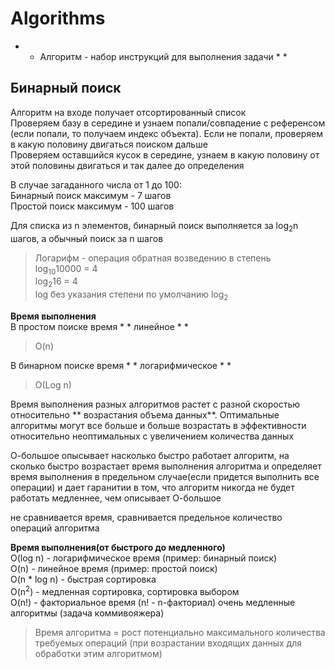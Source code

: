 # Algorithms<br/>
* * Алгоритм - набор инструкций для выполнения задачи * *

## Бинарный поиск<br/>
Алгоритм на входе получает отсортированный список<br/>
Проверяем базу в середине и узнаем попали/совпадение с референсом (если попали, то получаем индекс объекта). Если не попали, проверяем в какую половину двигаться поиском дальше<br/>
Проверяем оставшийся кусок в середине, узнаем в какую половину от этой половины двигаться и так далее до определения<br/>

В случае загаданного числа от 1 до 100:<br/>
Бинарный поиск максимум - 7 шагов<br/>
Простой поиск максимум - 100 шагов<br/>

Для списка из n элементов, бинарный поиск выполняется за log<sub>2</sub>n шагов, а обычный поиск за n шагов<br/>

> Логарифм - операция обратная возведению в степень<br/>
> log<sub>10</sub>10000 = 4<br/>
> log<sub>2</sub>16 = 4<br/>
> log без указания степени по умолчанию log<sub>2</sub><br/>

**Время выполнения**<br/>
В простом поиске время * * линейное * *<br/>
> O(n)<br/>

В бинарном поиске время * * логарифмическое * *<br/>
> O(Log n)<br/>

Время выполнения разных алгоритмов растет с разной скоростью относительно ** возрастания объема данных**. Оптимальные алгоритмы могут все больше и больше возрастать в эффективности относительно неоптимальных с увеличением количества данных<br/>

О-большое опысывает насколько быстро работает алгоритм, на сколько быстро возрастает время выполнения алгоритма и определяет время выполнения в предельном случае(если придется выполнить все операции) и дает гаранитии в том, что алгоритм никогда не будет работать медленнее, чем описывает О-большое<br/>

не сравнивается время, сравнивается предельное количество операций алгоритма<br/>

**Время выполнения(от быстрого до медленного)**<br/>
O(log n) - логарифмическое время (пример: бинарный поиск)<br/>
O(n) - линейное время (пример: простой поиск)<br/>
O(n * log n) - быстрая сортировка<br/>
O(n<sup>2</sup>) - медленная сортировка, сортировка выбором<br/>
O(n!) - факториальное время (n! - n-факториал) очень медленные алгоритмы (задача коммивояжера)<br/>

> Время алгоритма = рост потенциально максимального количества требуемых операций (при возрастании входящих данных для обработки этим алгоритмом)
